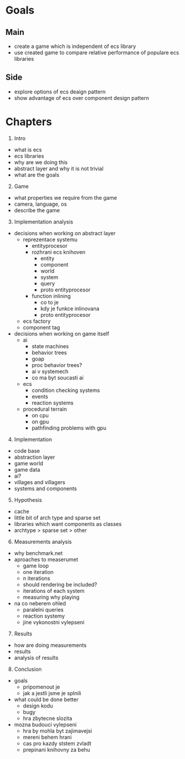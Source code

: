 # Goals

## Main
- create a game which is independent of ecs library
- use created game to compare relative performance of populare ecs libraries

## Side
- explore options of ecs deaign pattern
- show advantage of ecs over component design pattern

# Chapters

1. Intro
- what is ecs
- ecs libraries
- why are we doing this
- abstract layer and why it is not trivial
- what are the goals
2. Game
- what properties we require from the game
- camera, language, os
- describe the game
3. Implementation analysis
- decisions when working on abstract layer
  - reprezentace systemu
    - entityprocesor
    - rozhrani ecs knihoven
      - entity
      - component
      - world
      - system
      - query
      - proto entityprocesor
    - function inlining
      - co to je
      - kdy je funkce inlinovana
      - proto entityprocesor
  - ecs factory
  - component tag
- decisions when working on game itself
  - ai
    - state machines
    - behavior trees
    - goap
    - proc behavior trees?
    - ai v systemech
    - co ma byt soucasti ai
  - ecs
    - condition checking systems
    - events
    - reaction systems
  - procedural terrain
    - on cpu
    - on gpu
    - pathfinding problems with gpu
4. Implementation
- code base
- abstraction layer
- game world
- game data
- ai?
- villages and villagers
- systems and components
5. Hypothesis
- cache
- little bit of arch type and sparse set
- libraries which want components as classes
- archtype > sparse set > other
6. Measurements analysis
- why benchmark.net
- aproaches to measerumet
  - game loop
  - one iteration
  - n iterations
  - should rendering be included?
  - iterations of each system
  - measuring why playing
- na co neberem ohled
  - paralelni queries
  - reaction systemy
  - jine vykonostni vylepseni
7. Results
- how are doing measurements
- results
- analysis of results
8. Conclusion
- goals
  - pripomenout je
  - jak a jestli jsme je splnili
- what could be done better
  - design kodu
  - bugy
  - hra zbytecne slozita
- mozna budouci vylepseni
  - hra by mohla byt zajimavejsi
  - mereni behem hrani
  - cas pro kazdy ststem zvladt
  - prepinani knihovny za behu